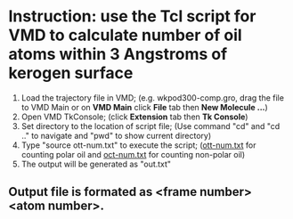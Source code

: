 # Instruction: use the Tcl script for VMD to calculate number of oil atoms within 3 Angstroms of kerogen surface
1. Load the trajectory file in VMD; (e.g. wkpod300-comp.gro, drag the file to VMD Main or on **VMD Main** click **File** tab then **New Molecule ...**)
2. Open VMD TkConsole; (click **Extension** tab then **Tk Console**)
3. Set directory to the location of script file; (Use command "cd" and "cd .." to navigate and "pwd" to show current directory)
4. Type "source ott-num.txt" to execute the script; ([ott-num.txt](vmd/ott-num.txt) for counting polar oil and [oct-num.txt](vmd/oct-num.txt) for counting non-polar oil)
5. The output will be generated as "out.txt"

## Output file is formated as \<frame number> \<atom number>.
